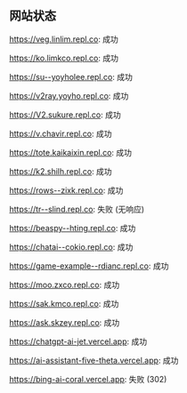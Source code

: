 ## 网站状态
https://veg.linlim.repl.co: 成功

https://ko.limkco.repl.co: 成功

https://su--yoyholee.repl.co: 成功

https://v2ray.yoyho.repl.co: 成功

https://V2.sukure.repl.co: 成功

https://v.chavir.repl.co: 成功

https://tote.kaikaixin.repl.co: 成功

https://k2.shilh.repl.co: 成功

https://rows--zixk.repl.co: 成功

https://tr--slind.repl.co: 失败 (无响应)

https://beaspy--hting.repl.co: 成功

https://chatai--cokio.repl.co: 成功

https://game-example--rdianc.repl.co: 成功

https://moo.zxco.repl.co: 成功

https://sak.kmco.repl.co: 成功

https://ask.skzey.repl.co: 成功

https://chatgpt-ai-jet.vercel.app: 成功

https://ai-assistant-five-theta.vercel.app: 成功

https://bing-ai-coral.vercel.app: 失败 (302)

